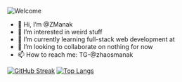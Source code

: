 ![Welcome](https://img.shields.io/badge/HI!-Welcome%20to%20my%20profile-yellowgreen)

- 👋 Hi, I’m @ZManak
- 👀 I’m interested in weird stuff
- 🌱 I’m currently learning full-stack web development at 
- 💞️ I’m looking to collaborate on nothing for now
- 📫 How to reach me: TG-@zhaosmanak

[![GitHub Streak](https://streak-stats.demolab.com?user=ZManak&theme=radical&hide_border=true&date_format=j%20M%5B%20Y%5D)](https://git.io/streak-stats)
[![Top Langs](https://github-readme-stats-deploy-alpha.vercel.app/api/top-langs/?username=ZManak&layout=compact&theme=radical&hide_border=true)](https://github.com/anuraghazra/github-readme-stats)

<!---
ZManak/ZManak is a ✨ special ✨ repository because its `README.md` (this file) appears on your GitHub profile.
You can click the Preview link to take a look at your changes.
--->

